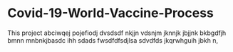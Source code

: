 # Covid-19-World-Vaccine-Process
This project
abciwqej
pojefiodj
dvsdsdf
nkjjn
vdsnjm
jknnjk
jbjjnk
bkbgdfjh
bmnn
mnbnkjbasdc
ihh
sdads
fwsdfdfsdjlsa
sdvdfds jkqrwhguih
jbkh
n, 
